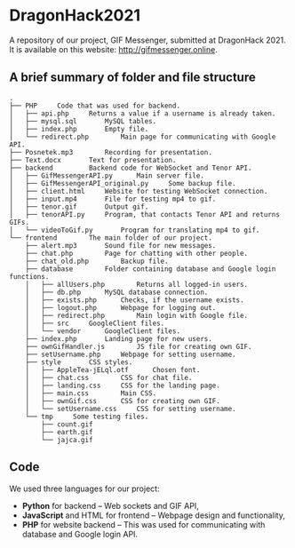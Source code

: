 # DragonHack2021
A repository of our project, GIF Messenger, submitted at DragonHack 2021. It is available on this website: http://gifmessenger.online.

## A brief summary of folder and file structure
    
	.
    ├── PHP		Code that was used for backend.
    │   ├── api.php		Returns a value if a username is already taken.
    │   ├── mysql.sql		MySQL tables.
    │   ├── index.php		Empty file.
    │   └── redirect.php		Main page for communicating with Google API.
    ├── Posnetek.mp3		Recording for presentation.
    ├── Text.docx		Text for presentation.
    ├── backend			Backend code for WebSocket and Tenor API.
    │   ├── GifMessengerAPI.py		Main server file.
    │   ├── GifMessengerAPI_original.py		Some backup file.
    │   ├── client.html		Website for testing WebSocket connection.
    │   ├── input.mp4		File for testing mp4 to gif.
    │   ├── tenor.gif		Output gif.
    │   ├── tenorAPI.py		Program, that contacts Tenor API and returns GIFs.
    │   └── videoToGif.py		Program for translating mp4 to gif.
    └── frontend		The main folder of our project.
        ├── alert.mp3		Sound file for new messages.
        ├── chat.php		Page for chatting with other people.
        ├── chat_old.php		Backup file.
        ├── database		Folder containing database and Google login functions.
        │   ├── allUsers.php		Returns all logged-in users.
        │   ├── db.php		MySQL database connection.
        │   ├── exists.php		Checks, if the username exists.
        │   ├── logout.php		Webpage for logging out.
        │   ├── redirect.php		Main login with Google file.
        │   ├── src		GoogleClient files.
        │   └── vendor		GoogleClient files.
        ├── index.php		Landing page for new users.
        ├── ownGifHandler.js		JS file for creating own GIF.
        ├── setUsername.php		Webpage for setting username.
        ├── style		CSS styles.
        │   ├── AppleTea-jELql.otf		Chosen font.
        │   ├── chat.css		CSS for chat file.
        │   ├── landing.css		CSS for the landing page.
        │   ├── main.css		Main CSS.
        │   ├── ownGif.css		CSS for creating own GIF.
        │   └── setUsername.css		CSS for setting username.
        └── tmp		Some testing files.
            ├── count.gif
            ├── earth.gif
            └── jajca.gif


## Code
We used three languages for our project:
- **Python** for backend – Web sockets and GIF API,
- **JavaScript** and HTML for frontend – Webpage design and functionality,
- **PHP** for website backend – This was used for communicating with database and Google login API.

